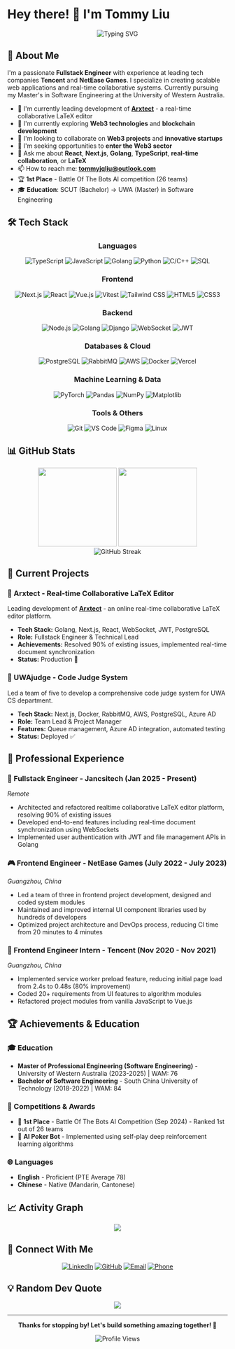 # Hey there! 👋 I'm Tommy Liu

<div align="center">
  <img src="https://readme-typing-svg.herokuapp.com?font=Fira+Code&pause=1000&color=2196F3&center=true&vCenter=true&width=435&lines=Fullstack+Engineer;Ex-Tencent+%26+NetEase;LaTeX+Editor+Developer;Web3+Enthusiast;Always+Learning" alt="Typing SVG" />
</div>

## 🚀 About Me

I'm a passionate **Fullstack Engineer** with experience at leading tech companies **Tencent** and **NetEase Games**. I specialize in creating scalable web applications and real-time collaborative systems. Currently pursuing my Master's in Software Engineering at the University of Western Australia.

- 🔭 I'm currently leading development of **[Arxtect](https://www.arxtect.cn/)** - a real-time collaborative LaTeX editor
- 🌱 I'm currently exploring **Web3 technologies** and **blockchain development**
- 👯 I'm looking to collaborate on **Web3 projects** and **innovative startups**
- 🎯 I'm seeking opportunities to **enter the Web3 sector**
- 💬 Ask me about **React**, **Next.js**, **Golang**, **TypeScript**, **real-time collaboration**, or **LaTeX**
- 📫 How to reach me: **tommyjqliu@outlook.com**
- 🏆 **1st Place** - Battle Of The Bots AI competition (26 teams)
- 🎓 **Education**: SCUT (Bachelor) → UWA (Master) in Software Engineering

## 🛠️ Tech Stack

<div align="center">

### Languages
![TypeScript](https://img.shields.io/badge/-TypeScript-3178C6?style=flat-square&logo=typescript&logoColor=white)
![JavaScript](https://img.shields.io/badge/-JavaScript-F7DF1E?style=flat-square&logo=javascript&logoColor=black)
![Golang](https://img.shields.io/badge/-Go-00ADD8?style=flat-square&logo=go&logoColor=white)
![Python](https://img.shields.io/badge/-Python-3776AB?style=flat-square&logo=python&logoColor=white)
![C/C++](https://img.shields.io/badge/-C/C++-00599C?style=flat-square&logo=c%2B%2B&logoColor=white)
![SQL](https://img.shields.io/badge/-SQL-4479A1?style=flat-square&logo=postgresql&logoColor=white)

### Frontend
![Next.js](https://img.shields.io/badge/-Next.js-000000?style=flat-square&logo=next.js&logoColor=white)
![React](https://img.shields.io/badge/-React-61DAFB?style=flat-square&logo=react&logoColor=black)
![Vue.js](https://img.shields.io/badge/-Vue.js-4FC08D?style=flat-square&logo=vue.js&logoColor=white)
![Vitest](https://img.shields.io/badge/-Vitest-6E9F18?style=flat-square&logo=vitest&logoColor=white)
![Tailwind CSS](https://img.shields.io/badge/-Tailwind%20CSS-38B2AC?style=flat-square&logo=tailwind-css&logoColor=white)
![HTML5](https://img.shields.io/badge/-HTML5-E34F26?style=flat-square&logo=html5&logoColor=white)
![CSS3](https://img.shields.io/badge/-CSS3-1572B6?style=flat-square&logo=css3&logoColor=white)

### Backend
![Node.js](https://img.shields.io/badge/-Node.js-339933?style=flat-square&logo=node.js&logoColor=white)
![Golang](https://img.shields.io/badge/-Golang-00ADD8?style=flat-square&logo=go&logoColor=white)
![Django](https://img.shields.io/badge/-Django-092E20?style=flat-square&logo=django&logoColor=white)
![WebSocket](https://img.shields.io/badge/-WebSocket-010101?style=flat-square&logo=socket.io&logoColor=white)
![JWT](https://img.shields.io/badge/-JWT-000000?style=flat-square&logo=jsonwebtokens&logoColor=white)

### Databases & Cloud
![PostgreSQL](https://img.shields.io/badge/-PostgreSQL-336791?style=flat-square&logo=postgresql&logoColor=white)
![RabbitMQ](https://img.shields.io/badge/-RabbitMQ-FF6600?style=flat-square&logo=rabbitmq&logoColor=white)
![AWS](https://img.shields.io/badge/-AWS-232F3E?style=flat-square&logo=amazon-aws&logoColor=white)
![Docker](https://img.shields.io/badge/-Docker-2496ED?style=flat-square&logo=docker&logoColor=white)
![Vercel](https://img.shields.io/badge/-Vercel-000000?style=flat-square&logo=vercel&logoColor=white)

### Machine Learning & Data
![PyTorch](https://img.shields.io/badge/-PyTorch-EE4C2C?style=flat-square&logo=pytorch&logoColor=white)
![Pandas](https://img.shields.io/badge/-Pandas-150458?style=flat-square&logo=pandas&logoColor=white)
![NumPy](https://img.shields.io/badge/-NumPy-013243?style=flat-square&logo=numpy&logoColor=white)
![Matplotlib](https://img.shields.io/badge/-Matplotlib-11557C?style=flat-square&logo=plotly&logoColor=white)

### Tools & Others
![Git](https://img.shields.io/badge/-Git-F05032?style=flat-square&logo=git&logoColor=white)
![VS Code](https://img.shields.io/badge/-VS%20Code-007ACC?style=flat-square&logo=visual-studio-code&logoColor=white)
![Figma](https://img.shields.io/badge/-Figma-F24E1E?style=flat-square&logo=figma&logoColor=white)
![Linux](https://img.shields.io/badge/-Linux-FCC624?style=flat-square&logo=linux&logoColor=black)

</div>

## 📊 GitHub Stats

<div align="center">
  <img height="180em" src="https://github-readme-stats.vercel.app/api?username=tommyjqliu&show_icons=true&theme=tokyonight&include_all_commits=true&count_private=true"/>
  <img height="180em" src="https://github-readme-stats.vercel.app/api/top-langs/?username=tommyjqliu&layout=compact&langs_count=8&theme=tokyonight"/>
</div>

<div align="center">
  <img src="https://github-readme-streak-stats.herokuapp.com/?user=tommyjqliu&theme=tokyonight" alt="GitHub Streak" />
</div>

## 🎯 Current Projects

### 📄 Arxtect - Real-time Collaborative LaTeX Editor
Leading development of **[Arxtect](https://www.arxtect.cn/)** - an online real-time collaborative LaTeX editor platform.
- **Tech Stack:** Golang, Next.js, React, WebSocket, JWT, PostgreSQL
- **Role:** Fullstack Engineer & Technical Lead
- **Achievements:** Resolved 90% of existing issues, implemented real-time document synchronization
- **Status:** Production 🚀

### 🤖 UWAjudge - Code Judge System
Led a team of five to develop a comprehensive code judge system for UWA CS department.
- **Tech Stack:** Next.js, Docker, RabbitMQ, AWS, PostgreSQL, Azure AD
- **Role:** Team Lead & Project Manager
- **Features:** Queue management, Azure AD integration, automated testing
- **Status:** Deployed ✅

## 💼 Professional Experience

### 🚀 Fullstack Engineer - Jancsitech (Jan 2025 - Present)
*Remote*
- Architected and refactored realtime collaborative LaTeX editor platform, resolving 90% of existing issues
- Developed end-to-end features including real-time document synchronization using WebSockets
- Implemented user authentication with JWT and file management APIs in Golang

### 🎮 Frontend Engineer - NetEase Games (July 2022 - July 2023) 
*Guangzhou, China*
- Led a team of three in frontend project development, designed and coded system modules
- Maintained and improved internal UI component libraries used by hundreds of developers
- Optimized project architecture and DevOps process, reducing CI time from 20 minutes to 4 minutes

### 🐧 Frontend Engineer Intern - Tencent (Nov 2020 - Nov 2021)
*Guangzhou, China*  
- Implemented service worker preload feature, reducing initial page load from 2.4s to 0.48s (80% improvement)
- Coded 20+ requirements from UI features to algorithm modules
- Refactored project modules from vanilla JavaScript to Vue.js

## 🏆 Achievements & Education

### 🎓 Education
- **Master of Professional Engineering (Software Engineering)** - University of Western Australia (2023-2025) | WAM: 76
- **Bachelor of Software Engineering** - South China University of Technology (2018-2022) | WAM: 84

### 🏅 Competitions & Awards  
- 🥇 **1st Place** - Battle Of The Bots AI Competition (Sep 2024) - Ranked 1st out of 26 teams
- 🤖 **AI Poker Bot** - Implemented using self-play deep reinforcement learning algorithms

### 🌐 Languages
- **English** - Proficient (PTE Average 78)
- **Chinese** - Native (Mandarin, Cantonese)

## 📈 Activity Graph

<div align="center">
  <img src="https://github-readme-activity-graph.vercel.app/graph?username=tommyjqliu&theme=tokyo-night&hide_border=true" />
</div>

## 🤝 Connect With Me

<div align="center">

[![LinkedIn](https://img.shields.io/badge/-LinkedIn-0077B5?style=for-the-badge&logo=linkedin&logoColor=white)](https://linkedin.com/in/tommyjqliu)
[![GitHub](https://img.shields.io/badge/-GitHub-181717?style=for-the-badge&logo=github&logoColor=white)](https://github.com/tommyjqliu)
[![Email](https://img.shields.io/badge/-Email-D14836?style=for-the-badge&logo=gmail&logoColor=white)](mailto:tommyjqliu@outlook.com)
[![Phone](https://img.shields.io/badge/-Phone-25D366?style=for-the-badge&logo=whatsapp&logoColor=white)](tel:+8613129043259)

</div>

## 💡 Random Dev Quote

<div align="center">
  <img src="https://quotes-github-readme.vercel.app/api?type=horizontal&theme=tokyonight" />
</div>

---

<div align="center">
  
**Thanks for stopping by! Let's build something amazing together! 🚀**

<img src="https://komarev.com/ghpvc/?username=tommyjqliu&color=blue&style=flat-square&label=Profile+Views" alt="Profile Views" />

</div>